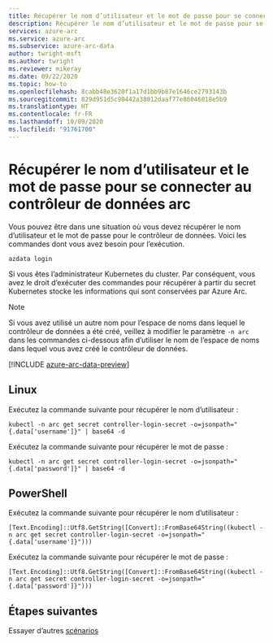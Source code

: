 ```yaml
---
title: Récupérer le nom d’utilisateur et le mot de passe pour se connecter au contrôleur de données arc
description: Récupérer le nom d’utilisateur et le mot de passe pour se connecter au contrôleur de données arc
services: azure-arc
ms.service: azure-arc
ms.subservice: azure-arc-data
author: twright-msft
ms.author: twright
ms.reviewer: mikeray
ms.date: 09/22/2020
ms.topic: how-to
ms.openlocfilehash: 8cabb48e3620f1a17d1bb9b87e1646ce2793143b
ms.sourcegitcommit: 829d951d5c90442a38012daaf77e86046018e5b9
ms.translationtype: HT
ms.contentlocale: fr-FR
ms.lasthandoff: 10/09/2020
ms.locfileid: "91761700"
---
```

# <a name="retrieve-the-user-name-and-password-to-connect-to-the-arc-data-controller"></a>Récupérer le nom d’utilisateur et le mot de passe pour se connecter au contrôleur de données arc

Vous pouvez être dans une situation où vous devez récupérer le nom d’utilisateur et le mot de passe pour le contrôleur de données. Voici les commandes dont vous avez besoin pour l’exécution. 

```console
azdata login
```

Si vous êtes l’administrateur Kubernetes du cluster. Par conséquent, vous avez le droit d’exécuter des commandes pour récupérer à partir du secret Kubernetes stocke les informations qui sont conservées par Azure Arc.

> [!NOTE]
>  Si vous avez utilisé un autre nom pour l’espace de noms dans lequel le contrôleur de données a été créé, veillez à modifier le paramètre `-n arc` dans les commandes ci-dessous afin d’utiliser le nom de l’espace de noms dans lequel vous avez créé le contrôleur de données.

[!INCLUDE [azure-arc-data-preview](../../../includes/azure-arc-data-preview.md)]

## <a name="linux"></a>Linux

Exécutez la commande suivante pour récupérer le nom d’utilisateur :

```console
kubectl -n arc get secret controller-login-secret -o=jsonpath="{.data['username']}" | base64 -d
```

Exécutez la commande suivante pour récupérer le mot de passe :

```console
kubectl -n arc get secret controller-login-secret -o=jsonpath="{.data['password']}" | base64 -d
```

## <a name="powershell"></a>PowerShell

Exécutez la commande suivante pour récupérer le nom d’utilisateur :

```console
[Text.Encoding]::Utf8.GetString([Convert]::FromBase64String((kubectl -n arc get secret controller-login-secret -o=jsonpath="{.data['username']}")))
```

Exécutez la commande suivante pour récupérer le mot de passe :

```console
[Text.Encoding]::Utf8.GetString([Convert]::FromBase64String((kubectl -n arc get secret controller-login-secret -o=jsonpath="{.data['password']}")))
```

## <a name="next-steps"></a>Étapes suivantes

Essayer d’autres [scénarios](https://github.com/MicrosoftDocs/azure-docs/blob/master/articles/active-directory-domain-services/scenarios.md)
